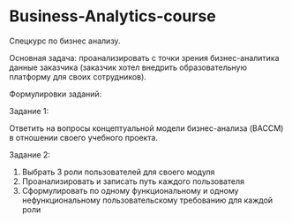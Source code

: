 # Business-Analytics-course
Спецкурс по бизнес анализу.

Основная задача: проанализировать с точки зрения бизнес-аналитика данные заказчика (заказчик хотел внедрить образовательную платформу для своих сотрудников).

Формулировки заданий:

Задание 1:

Ответить на вопросы концептуальной модели бизнес-анализа (BACCM) в отношении своего учебного проекта.

Задание 2:

1. Выбрать 3 роли пользователей
для своего модуля
2. Проанализировать и записать
путь каждого пользователя
3. Сформулировать по одному
функциональному и одному
нефункциональному
пользовательскому
требованию для каждой роли
